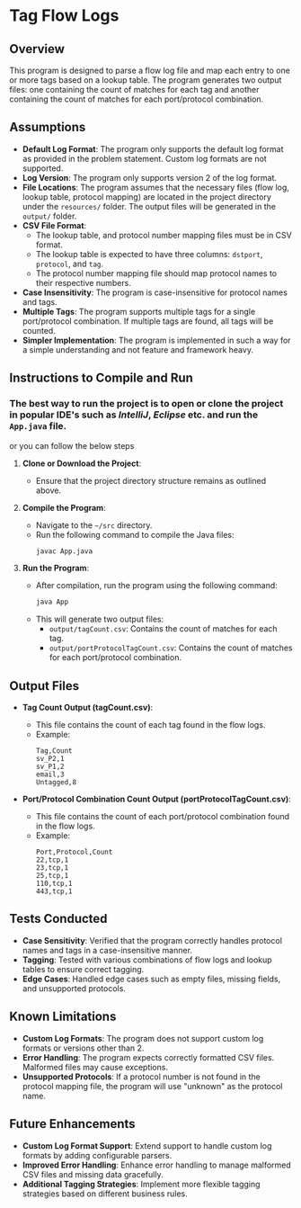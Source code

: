 # Tag Flow Logs

## Overview
This program is designed to parse a flow log file and map each entry to one or more tags based on a lookup table. The program generates two output files: one containing the count of matches for each tag and another containing the count of matches for each port/protocol combination.

## Assumptions
- **Default Log Format**: The program only supports the default log format as provided in the problem statement. Custom log formats are not supported.
- **Log Version**: The program only supports version 2 of the log format.
- **File Locations**: The program assumes that the necessary files (flow log, lookup table, protocol mapping) are located in the project directory under the `resources/` folder. The output files will be generated in the `output/` folder.
- **CSV File Format**:
  - The lookup table, and protocol number mapping files must be in CSV format.
  - The lookup table is expected to have three columns: `dstport`, `protocol`, and `tag`.
  - The protocol number mapping file should map protocol names to their respective numbers.
- **Case Insensitivity**: The program is case-insensitive for protocol names and tags.
- **Multiple Tags**: The program supports multiple tags for a single port/protocol combination. If multiple tags are found, all tags will be counted.
- **Simpler Implementation**: The program is implemented in such a way for a simple understanding and not feature and framework heavy. 


## Instructions to Compile and Run

### The best way to run the project is to open or clone the project in popular IDE's such as *IntelliJ*, *Eclipse* etc. and run the `App.java` file.

or you can follow the below steps

1. **Clone or Download the Project**:
   - Ensure that the project directory structure remains as outlined above.

2. **Compile the Program**:
   - Navigate to the `~/src` directory.
   - Run the following command to compile the Java files:
     ```sh
     javac App.java
     ```

3. **Run the Program**:
   - After compilation, run the program using the following command:
     ```sh
     java App
     ```
   - This will generate two output files:
     - `output/tagCount.csv`: Contains the count of matches for each tag.
     - `output/portProtocolTagCount.csv`: Contains the count of matches for each port/protocol combination.

## Output Files

- **Tag Count Output (tagCount.csv)**:
  - This file contains the count of each tag found in the flow logs.
  - Example:
    ```
    Tag,Count
    sv_P2,1
    sv_P1,2
    email,3
    Untagged,8
    ```

- **Port/Protocol Combination Count Output (portProtocolTagCount.csv)**:
  - This file contains the count of each port/protocol combination found in the flow logs.
  - Example:
    ```
    Port,Protocol,Count
    22,tcp,1
    23,tcp,1
    25,tcp,1
    110,tcp,1
    443,tcp,1
    ```

## Tests Conducted

- **Case Sensitivity**: Verified that the program correctly handles protocol names and tags in a case-insensitive manner.
- **Tagging**: Tested with various combinations of flow logs and lookup tables to ensure correct tagging.
- **Edge Cases**: Handled edge cases such as empty files, missing fields, and unsupported protocols.

## Known Limitations

- **Custom Log Formats**: The program does not support custom log formats or versions other than 2.
- **Error Handling**: The program expects correctly formatted CSV files. Malformed files may cause exceptions.
- **Unsupported Protocols**: If a protocol number is not found in the protocol mapping file, the program will use "unknown" as the protocol name.

## Future Enhancements

- **Custom Log Format Support**: Extend support to handle custom log formats by adding configurable parsers.
- **Improved Error Handling**: Enhance error handling to manage malformed CSV files and missing data gracefully.
- **Additional Tagging Strategies**: Implement more flexible tagging strategies based on different business rules.

